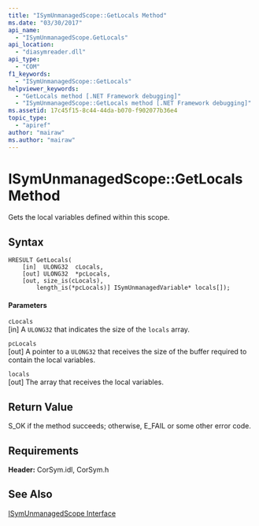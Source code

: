 ```yaml
---
title: "ISymUnmanagedScope::GetLocals Method"
ms.date: "03/30/2017"
api_name: 
  - "ISymUnmanagedScope.GetLocals"
api_location: 
  - "diasymreader.dll"
api_type: 
  - "COM"
f1_keywords: 
  - "ISymUnmanagedScope::GetLocals"
helpviewer_keywords: 
  - "GetLocals method [.NET Framework debugging]"
  - "ISymUnmanagedScope::GetLocals method [.NET Framework debugging]"
ms.assetid: 17c45f15-8c44-44da-b070-f902077b36e4
topic_type: 
  - "apiref"
author: "mairaw"
ms.author: "mairaw"
---
```

# ISymUnmanagedScope::GetLocals Method
Gets the local variables defined within this scope.  
  
## Syntax  
  
```  
HRESULT GetLocals(  
    [in]  ULONG32  cLocals,  
    [out] ULONG32  *pcLocals,  
    [out, size_is(cLocals),  
        length_is(*pcLocals)] ISymUnmanagedVariable* locals[]);  
```  
  
#### Parameters  
 `cLocals`  
 [in] A `ULONG32` that indicates the size of the `locals` array.  
  
 `pcLocals`  
 [out] A pointer to a `ULONG32` that receives the size of the buffer required to contain the local variables.  
  
 `locals`  
 [out] The array that receives the local variables.  
  
## Return Value  
 S_OK if the method succeeds; otherwise, E_FAIL or some other error code.  
  
## Requirements  
 **Header:** CorSym.idl, CorSym.h  
  
## See Also  
 [ISymUnmanagedScope Interface](../../../../docs/framework/unmanaged-api/diagnostics/isymunmanagedscope-interface.md)
